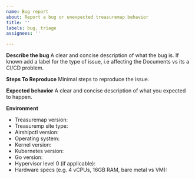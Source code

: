 ```yaml
---
name: Bug report
about: Report a bug or unexpected treasuremap behavior
title: ''
labels: bug, triage
assignees: ''

---
```


**Describe the bug**
A clear and concise description of what the bug is.
If known add a label for the type of issue, i.e affecting the Documents vs its a CI/CD problem.

**Steps To Reproduce**
Minimal steps to reproduce the issue.

**Expected behavior**
A clear and concise description of what you expected to happen.

**Environment**
- Treasuremap version:
- Treasuremp site type:
- Airshipctl version:
- Operating system:
- Kernel version:
- Kubernetes version:
- Go version:
- Hypervisor level 0 (if applicable):
- Hardware specs (e.g. 4 vCPUs, 16GB RAM, bare metal vs VM):
